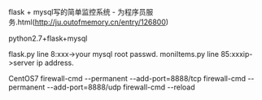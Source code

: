 flask + mysql写的简单监控系统 - 为程序员服务.html(http://ju.outofmemory.cn/entry/126800)

python2.7+flask+mysql

flask.py
    line 8:xxx->your mysql root passwd.
moniItems.py
    line 85:xxxip->server ip address.

CentOS7
    firewall-cmd --permanent --add-port=8888/tcp
    firewall-cmd --permanent --add-port=8888/udp
    firewall-cmd --reload